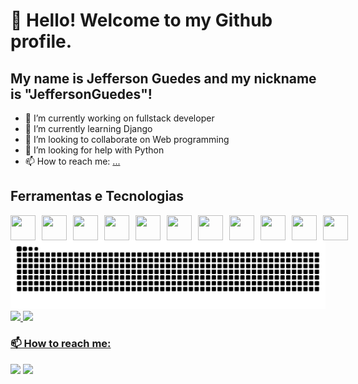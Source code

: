 # 👋 Hello! Welcome to my Github profile.
## My name is Jefferson Guedes and my nickname is "JeffersonGuedes"!

- 🔭 I’m currently working on fullstack developer
- 🌱 I’m currently learning Django
- 👯 I’m looking to collaborate on Web programming
- 🤔 I’m looking for help with Python
- 📫 How to reach me: [...](https://www.linkedin.com/in/jefferson-guedes/)

## Ferramentas e Tecnologias
<div style="display: flex; gap: 10px;">
  <img src="https://cdn.jsdelivr.net/gh/devicons/devicon@latest/icons/git/git-original.svg" width="40" height="40"/>
  <img src="https://cdn.jsdelivr.net/gh/devicons/devicon@latest/icons/gitlab/gitlab-original.svg" width="40" height="40"/>
  <img src="https://cdn.jsdelivr.net/gh/devicons/devicon@latest/icons/python/python-original.svg" width="40" height="40"/>
  <img src="https://cdn.jsdelivr.net/gh/devicons/devicon@latest/icons/django/django-plain.svg" width="40" height="40"/>
  <img src="https://cdn.jsdelivr.net/gh/devicons/devicon@latest/icons/java/java-original.svg" width="40" height="40"/>
  <img src="https://cdn.jsdelivr.net/gh/devicons/devicon@latest/icons/nodejs/nodejs-original-wordmark.svg" width="40" height="40"/>
  <img src="https://cdn.jsdelivr.net/gh/devicons/devicon@latest/icons/javascript/javascript-original.svg" width="40" height="40"/>
  <img src="https://cdn.jsdelivr.net/gh/devicons/devicon@latest/icons/html5/html5-original.svg" width="40" height="40"/>
  <img src="https://cdn.jsdelivr.net/gh/devicons/devicon@latest/icons/css3/css3-original.svg" width="40" height="40"/>
  <img src="https://cdn.jsdelivr.net/gh/devicons/devicon@latest/icons/react/react-original.svg" width="40" height="40"/>
  <img src="https://cdn.jsdelivr.net/gh/devicons/devicon@latest/icons/bootstrap/bootstrap-original.svg" width="40" height="40"/>
</div>
          

<picture>
  <source
    media="(prefers-color-scheme: dark)"
    srcset="https://github.com/JeffersonGuedes/arquivosRaw/blob/main/github-user-contribution.svg"
  />
  <source
    media="(prefers-color-scheme: light)"
    srcset="https://github.com/JeffersonGuedes/arquivosRaw/blob/main/github-user-contribution.svg"
  />
  <img
    alt="github contribution grid snake animation"
    src="https://github.com/JeffersonGuedes/arquivosRaw/blob/main/github-user-contribution.svg"
  />
</picture>

<div style="display: flex; gap: 10px;">
  <a href="https://github.com/seu-usuário-aqui">
  <img loading="lazy" height="180em" src="https://github-readme-stats.vercel.app/api/top-langs/?username=JeffersonGuedes&layout=compact&langs_count=7&theme=dracula"/>
  <img loading="lazy" height="180em" src="https://github-readme-stats.vercel.app/api?username=JeffersonGuedes&show_icons=true&theme=dracula&include_all_commits=true"/>
</div>

### 📫 How to reach me:
<div>
  <a href = "mailto:contato@jeffersonguedes0211@gmail.com"><img loading="lazy" src="https://img.shields.io/badge/Gmail-D14836?style=for-the-badge&logo=gmail&logoColor=white" target="_blank"></a>
  <a href="https://www.linkedin.com/in/jefferson-guedes/" target="_blank"><img loading="lazy" src="https://img.shields.io/badge/-LinkedIn-%230077B5?style=for-the-badge&logo=linkedin&logoColor=white" target="_blank"></a>   
</div>


